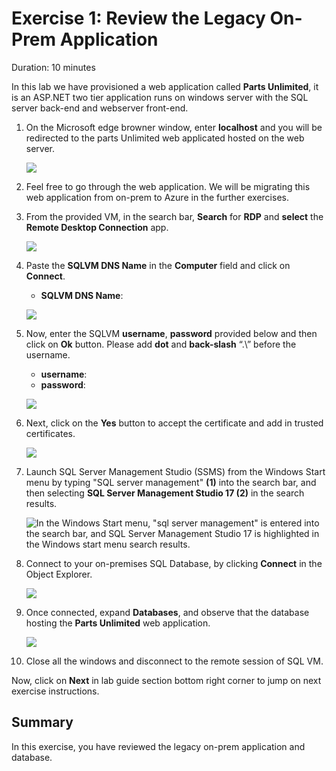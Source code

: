 # Exercise 1: Review the Legacy On-Prem Application

Duration: 10 minutes

In this lab we have provisioned a web application called **Parts Unlimited**, it is an ASP.NET two tier application runs on windows server with the SQL server back-end and webserver front-end.

1. On the Microsoft edge browner window, enter **localhost** and you will be redirected to the parts Unlimited web applicated hosted on the web server.

   ![](media/localhost_new.png)
   
2. Feel free to go through the web application. We will be migrating this web application from on-prem to Azure in the further exercises.

3. From the provided VM, in the search bar, **Search** for **RDP** and **select** the **Remote Desktop Connection** app.
   
   ![](media/RDP-new.png)

4. Paste the **SQLVM DNS Name** in the **Computer** field and click on **Connect**.
   * **SQLVM DNS Name**: **<inject key="SQLVM DNS Name" style="color:blue" />**

   ![](media/rdp-vm2.png)  
 
5. Now, enter the SQLVM **username**, **password** provided below and then click on **Ok** button. Please add **dot** and **back-slash** “.\” before the username.
   * **username**: **<inject key="SQLVM Username"/>** 
   * **password**: **<inject key="SQLVM Password"/>**
   
   ![](media/vm1-more-choices.png) 

6. Next, click on the **Yes** button to accept the certificate and add in trusted certificates.

   ![](media/logib-vm2-2.png)
   
7. Launch SQL Server Management Studio (SSMS) from the Windows Start menu by typing "SQL server management" **(1)** into the search bar, and then selecting **SQL Server Management Studio 17 (2)** in the search results.

    ![In the Windows Start menu, "sql server management" is entered into the search bar, and SQL Server Management Studio 17 is highlighted in the Windows start menu search results.](media/appmod-dma.png "SQL Server Management Studio 17")
   
8. Connect to your on-premises SQL Database, by clicking **Connect** in the Object Explorer.
   
   ![](media/SSMS1.png)
   
9. Once connected, expand **Databases**, and observe that the database hosting the **Parts Unlimited** web application.
   
   ![](media/SSMS2.png)
   
10. Close all the windows and disconnect to the remote session of SQL VM.
   
 Now, click on **Next** in lab guide section bottom right corner to jump on next exercise instructions.
   
## Summary
 
In this exercise, you have reviewed the legacy on-prem application and database. 

